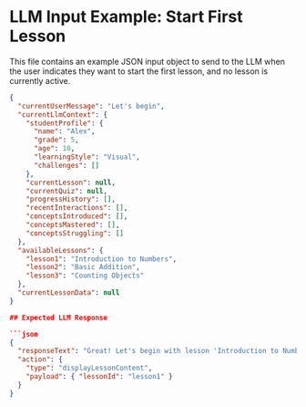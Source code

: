 # LLM Input Example: Start First Lesson

This file contains an example JSON input object to send to the LLM when the user indicates they want to start the first lesson, and no lesson is currently active.

```json
{
  "currentUserMessage": "Let's begin",
  "currentLlmContext": {
    "studentProfile": {
      "name": "Alex",
      "grade": 5,
      "age": 10,
      "learningStyle": "Visual",
      "challenges": []
    },
    "currentLesson": null,
    "currentQuiz": null,
    "progressHistory": [],
    "recentInteractions": [],
    "conceptsIntroduced": [],
    "conceptsMastered": [],
    "conceptsStruggling": []
  },
  "availableLessons": {
    "lesson1": "Introduction to Numbers",
    "lesson2": "Basic Addition",
    "lesson3": "Counting Objects"
  },
  "currentLessonData": null
}

## Expected LLM Response

```json
{
  "responseText": "Great! Let's begin with lesson 'Introduction to Numbers'. I'll bring up the overview.",
  "action": {
    "type": "displayLessonContent",
    "payload": { "lessonId": "lesson1" }
  }
}